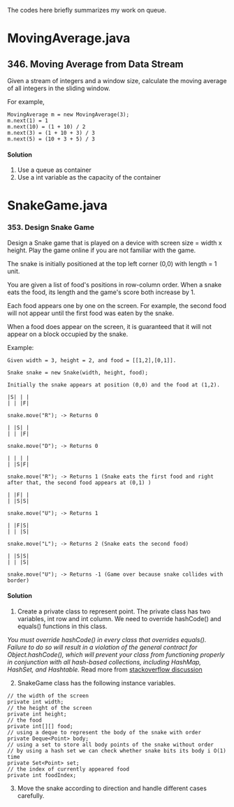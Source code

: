 The codes here briefly summarizes my work on queue.

# MovingAverage.java
## 346. Moving Average from Data Stream
Given a stream of integers and a window size, calculate the moving average of all integers in the sliding window.

For example,
~~~~
MovingAverage m = new MovingAverage(3);
m.next(1) = 1
m.next(10) = (1 + 10) / 2
m.next(3) = (1 + 10 + 3) / 3
m.next(5) = (10 + 3 + 5) / 3
~~~~

#### Solution
1. Use a queue as container
2. Use a int variable as the capacity of the container

# SnakeGame.java
### 353. Design Snake Game
Design a Snake game that is played on a device with screen size = width x height. Play the game online if you are not familiar with the game.

The snake is initially positioned at the top left corner (0,0) with length = 1 unit.

You are given a list of food's positions in row-column order. When a snake eats the food, its length and the game's score both increase by 1.

Each food appears one by one on the screen. For example, the second food will not appear until the first food was eaten by the snake.

When a food does appear on the screen, it is guaranteed that it will not appear on a block occupied by the snake.

Example:
~~~~
Given width = 3, height = 2, and food = [[1,2],[0,1]].

Snake snake = new Snake(width, height, food);

Initially the snake appears at position (0,0) and the food at (1,2).

|S| | |
| | |F|

snake.move("R"); -> Returns 0

| |S| |
| | |F|

snake.move("D"); -> Returns 0

| | | |
| |S|F|

snake.move("R"); -> Returns 1 (Snake eats the first food and right after that, the second food appears at (0,1) )

| |F| |
| |S|S|

snake.move("U"); -> Returns 1

| |F|S|
| | |S|

snake.move("L"); -> Returns 2 (Snake eats the second food)

| |S|S|
| | |S|

snake.move("U"); -> Returns -1 (Game over because snake collides with border)
~~~~

#### Solution
1. Create a private class to represent point. The private class has two variables, int row and int column. We need to override hashCode() and equals() functions in this class.

  *You must override hashCode() in every class that overrides equals(). Failure to do so will result in a violation of the general contract for Object.hashCode(), which will prevent your class from functioning properly in conjunction with all hash-based collections, including HashMap, HashSet, and Hashtable.* Read more from [stackoverflow discussion](http://stackoverflow.com/questions/2265503/why-do-i-need-to-override-the-equals-and-hashcode-methods-in-java)

2. SnakeGame class has the following instance variables.

  ~~~
  // the width of the screen
  private int width;
  // the height of the screen
  private int height;
  // the food
  private int[][] food;
  // using a deque to represent the body of the snake with order
  private Deque<Point> body;
  // using a set to store all body points of the snake without order
  // by using a hash set we can check whether snake bits its body i O(1) time
  private Set<Point> set;
  // the index of currently appeared food
  private int foodIndex;
   ~~~

3. Move the snake according to direction and handle different cases carefully.
